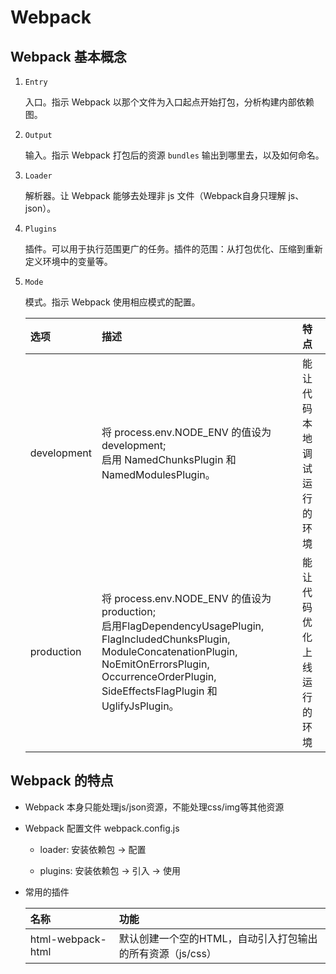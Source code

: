 # Webpack

## Webpack 基本概念
1. `Entry` 

    入口。指示 Webpack 以那个文件为入口起点开始打包，分析构建内部依赖图。

2. `Output`

    输入。指示 Webpack 打包后的资源 `bundles` 输出到哪里去，以及如何命名。

3. `Loader`

    解析器。让 Webpack 能够去处理非 js 文件（Webpack自身只理解 js、json）。

4. `Plugins`

    插件。可以用于执行范围更广的任务。插件的范围：从打包优化、压缩到重新定义环境中的变量等。

5. `Mode`

    模式。指示 Webpack 使用相应模式的配置。

    |选项|描述|特点|
    |:-|:-|:-|
    |development|将 process.env.NODE_ENV 的值设为 development;<br>启用 NamedChunksPlugin 和NamedModulesPlugin。|能让代码本地调试运行的环境
    |production|将 process.env.NODE_ENV 的值设为 production;<br>启用FlagDependencyUsagePlugin, FlagIncludedChunksPlugin, ModuleConcatenationPlugin, NoEmitOnErrorsPlugin, OccurrenceOrderPlugin, SideEffectsFlagPlugin 和 UglifyJsPlugin。|能让代码优化上线运行的环境|

## Webpack 的特点
- Webpack 本身只能处理js/json资源，不能处理css/img等其他资源

- Webpack 配置文件 webpack.config.js

    * loader: 安装依赖包 -> 配置
    
    * plugins: 安装依赖包 -> 引入 -> 使用

- 常用的插件
    
    |名称|功能|
    |:-|:-|
    |html-webpack-html|默认创建一个空的HTML，自动引入打包输出的所有资源（js/css）|